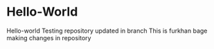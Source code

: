 # Hello-World
Hello-world Testing repository updated in branch
This is furkhan bage making changes in repository
